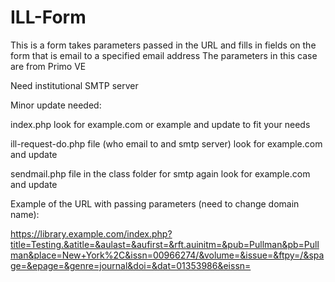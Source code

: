 # ILL-Form
This is a form takes parameters passed in the URL and fills in fields on the form that is email to a specified email address
The parameters in this case are from Primo VE

Need institutional SMTP server

Minor update needed:

  index.php look for example.com or example and update to fit your needs

  ill-request-do.php file (who email to and smtp server) look for example.com and update

  sendmail.php file in the class folder for smtp again look for example.com and update

Example of the URL with passing parameters (need to change domain name):

https://library.example.com/index.php?title=Testing.&atitle=&aulast=&aufirst=&rft.auinitm=&pub=Pullman&pb=Pullman&place=New+York%2C&issn=00966274/&volume=&issue=&ftpy=/&spage=&epage=&genre=journal&doi=&dat=01353986&eissn=
